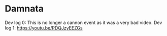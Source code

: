 # Damnata
Dev log 0: This is no longer a cannon event as it was a very bad video.
Dev log 1: https://youtu.be/PDQJzyEEZGs
